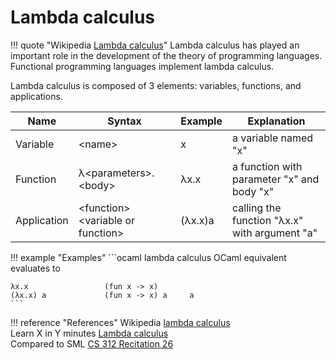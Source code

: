 # Lambda calculus

!!! quote "Wikipedia [Lambda calculus](https://en.wikipedia.org/wiki/Lambda_calculus)"
    Lambda calculus has played an important role in the development of the theory of programming languages. Functional programming languages implement lambda calculus.

Lambda calculus is composed of 3 elements: variables, functions, and applications.

|Name	|Syntax	|Example	|Explanation|
|-----|-------|---------|-----------|
|Variable	|&lt;name&gt;	|x	|a variable named "x"|
|Function	|λ&lt;parameters&gt;.&lt;body&gt;	|λx.x	|a function with parameter "x" and body "x"
|Application	| &lt;function&gt;&lt;variable or function&gt;	|(λx.x)a	|calling the function "λx.x" with argument "a"

!!! example "Examples"
    ```ocaml
    lambda calculus      OCaml equivalent  evaluates to
    
    λx.x                 (fun x -> x)
    (λx.x) a             (fun x -> x) a     a
    ```
!!! reference "References"
    Wikipedia [lambda calculus](https://en.wikipedia.org/wiki/Lambda_calculus)    
    Learn X in Y minutes [Lambda calculus](https://learnxinyminutes.com/lambda-calculus/)    
    Compared to SML [CS 312 Recitation 26](https://www.cs.cornell.edu/courses/cs3110/2008fa/recitations/rec26.html)